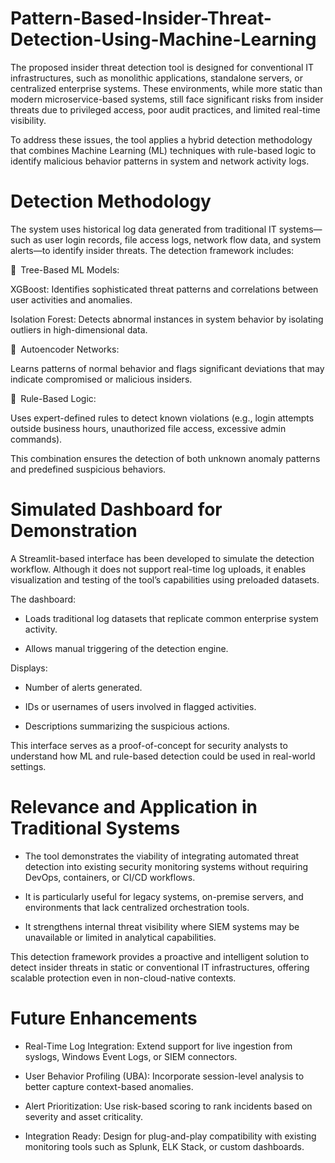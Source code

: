 # Pattern-Based-Insider-Threat-Detection-Using-Machine-Learning

The proposed insider threat detection tool is designed for conventional IT infrastructures, such as monolithic applications, standalone servers, or centralized enterprise systems. These environments, while more static than modern microservice-based systems, still face significant risks from insider threats due to privileged access, poor audit practices, and limited real-time visibility.

To address these issues, the tool applies a hybrid detection methodology that combines Machine Learning (ML) techniques with rule-based logic to identify malicious behavior patterns in system and network activity logs.

# Detection Methodology
The system uses historical log data generated from traditional IT systems—such as user login records, file access logs, network flow data, and system alerts—to identify insider threats. The detection framework includes:

🔸 Tree-Based ML Models:

XGBoost: Identifies sophisticated threat patterns and correlations between user activities and anomalies.

Isolation Forest: Detects abnormal instances in system behavior by isolating outliers in high-dimensional data.

🔸 Autoencoder Networks:

Learns patterns of normal behavior and flags significant deviations that may indicate compromised or malicious insiders.

🔸 Rule-Based Logic:

Uses expert-defined rules to detect known violations (e.g., login attempts outside business hours, unauthorized file access, excessive admin commands).

This combination ensures the detection of both unknown anomaly patterns and predefined suspicious behaviors.

# Simulated Dashboard for Demonstration
A Streamlit-based interface has been developed to simulate the detection workflow. Although it does not support real-time log uploads, it enables visualization and testing of the tool’s capabilities using preloaded datasets. 

The dashboard:

- Loads traditional log datasets that replicate common enterprise system activity.

- Allows manual triggering of the detection engine.

Displays:

- Number of alerts generated.

- IDs or usernames of users involved in flagged activities.

- Descriptions summarizing the suspicious actions.

This interface serves as a proof-of-concept for security analysts to understand how ML and rule-based detection could be used in real-world settings.

# Relevance and Application in Traditional Systems
- The tool demonstrates the viability of integrating automated threat detection into existing security monitoring systems without requiring DevOps, containers, or CI/CD workflows.

- It is particularly useful for legacy systems, on-premise servers, and environments that lack centralized orchestration tools.

- It strengthens internal threat visibility where SIEM systems may be unavailable or limited in analytical capabilities.

This detection framework provides a proactive and intelligent solution to detect insider threats in static or conventional IT infrastructures, offering scalable protection even in non-cloud-native contexts.

# Future Enhancements

- Real-Time Log Integration: Extend support for live ingestion from syslogs, Windows Event Logs, or SIEM connectors.

- User Behavior Profiling (UBA): Incorporate session-level analysis to better capture context-based anomalies.

- Alert Prioritization: Use risk-based scoring to rank incidents based on severity and asset criticality.

- Integration Ready: Design for plug-and-play compatibility with existing monitoring tools such as Splunk, ELK Stack, or custom dashboards.
